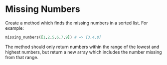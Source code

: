 # Missing Numbers

Create a method which finds the missing numbers in a sorted list. For example:

```rb
missing_numbers([1,2,5,6,7,9]) # => [3,4,8]
```

The method should only return numbers within the range of the lowest and highest numbers, but return a new array which includes the number missing from that range.
